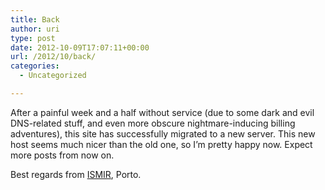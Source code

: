 ```yaml
---
title: Back
author: uri
type: post
date: 2012-10-09T17:07:11+00:00
url: /2012/10/back/
categories:
  - Uncategorized

---
```

After a painful week and a half without service (due to some dark and evil DNS-related stuff, and even more obscure nightmare-inducing billing adventures), this site has successfully migrated to a new server. This new host seems much nicer than the old one, so I&#8217;m pretty happy now. Expect more posts from now on.

Best regards from [ISMIR][1], Porto.

 [1]: http://ismir2012.ismir.net/